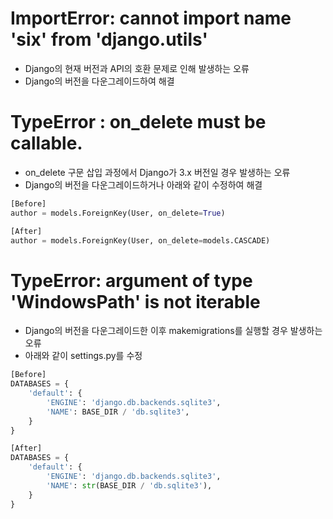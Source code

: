 # ImportError: cannot import name 'six' from 'django.utils'
- Django의 현재 버전과 API의 호환 문제로 인해 발생하는 오류  
- Django의 버전을 다운그레이드하여 해결  

# TypeError : on_delete must be callable.
- on_delete 구문 삽입 과정에서 Django가 3.x 버전일 경우 발생하는 오류
- Django의 버전을 다운그레이드하거나 아래와 같이 수정하여 해결
~~~python
[Before]
author = models.ForeignKey(User, on_delete=True)

[After]
author = models.ForeignKey(User, on_delete=models.CASCADE)
~~~

# TypeError: argument of type 'WindowsPath' is not iterable
- Django의 버전을 다운그레이드한 이후 makemigrations를 실행할 경우 발생하는 오류
- 아래와 같이 settings.py를 수정
~~~python
[Before]
DATABASES = {
    'default': {
        'ENGINE': 'django.db.backends.sqlite3',
        'NAME': BASE_DIR / 'db.sqlite3',
    }
}

[After]
DATABASES = {
    'default': {
        'ENGINE': 'django.db.backends.sqlite3',
        'NAME': str(BASE_DIR / 'db.sqlite3'),
    }
}
~~~
